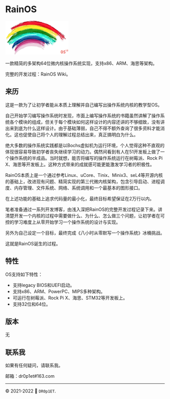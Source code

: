 # RainOS

<img title="" src="./RainOS.png" width="200">

一款精简的多架构64位微内核操作系统实现，支持x86、ARM、海思等架构。

完整的开发过程：RainOS Wiki。

## 来历

这是一款为了让初学者能从本质上理解并自己编写出操作系统内核的教学型OS。

自己开始学习编写操作系统时发现，市面上编写操作系统的书籍虽然讲解了操作系统各个模块的组成，但关于每个模块如何这样设计的内容还讲的不够细致，没有讲出来到底为什么这样设计。由于基础薄弱，自己不得不额外查询了很多资料才能消化。这也促使自己将个人的理解过程总结出来，真正搞明白为什么。

绝大多数的操作系统实践都是以Bochs虚拟机为运行环境，个人觉得这种不直观的体现很容易导致初学者丧失继续学习的动力。偶然间看到有人在51开发板上做了一个操作系统的半成品。当时就想，能否将编写的操作系统运行在树莓派、Rock Pi X、海思等开发板上。这种方式带来的成就感可能更能激发学习者的积极性。

RainOS本质上是一个通过参考Linux、uCore、Tinix、Minix3、seL4等开源内核的基础上，改进现有问题、精简实现的第三代微内核架构，包含引导启动、进程调度、内存管理、文件系统、网络、系统调用和一个最基本的图形接口。

在上述功能的基础上追求代码量的最小化，最终目标希望保证在2万行以内。

笔者准备通过一系列开发博客，由浅入深把RainOS的完整开发过程记录下来。讲清楚开发一个内核的过程中需要做什么、为什么、怎么做三个问题，让初学者在可控的学习难度上从零开始学习一个操作系统的设计与实现。

另外为自己设定一个目标，最终完成《八小时从零默写一个操作系统》冰桶挑战。

这就是RainOS诞生的过程。

## 特性

OS支持如下特性：

- 支持legacy BIOS和UEFI启动。
- 支持x86、ARM、PowerPC、MIPS多种架构。
- 可运行在树莓派、Rock Pi X、海思、STM32等开发板上。
- 支持32位和64位。

## 版本

无

## 联系我

如果有任何疑问，请联系我。

邮箱：dr0p1et#163.com

---

:copyright: 2021-2022 :rocket: `DR0p1ET`.
